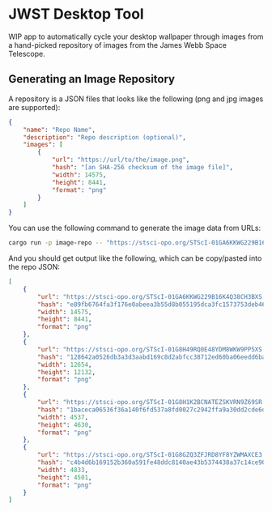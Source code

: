 # JWST Desktop Tool

WIP app to automatically cycle your desktop wallpaper through images from a hand-picked repository
of images from the James Webb Space Telescope.

## Generating an Image Repository

A repository is a JSON files that looks like the following (png and jpg images are supported):

```json
{
    "name": "Repo Name",
    "description": "Repo description (optional)",
    "images": [
        {
            "url": "https://url/to/the/image.png",
            "hash": "[an SHA-256 checksum of the image file]",
            "width": 14575,
            "height": 8441,
            "format": "png"
        }
    ]
}
```

You can use the following command to generate the image data from URLs:

```bash
cargo run -p image-repo -- "https://stsci-opo.org/STScI-01GA6KKWG229B16K4Q38CH3BXS.png"  "https://stsci-opo.org/STScI-01G8H49RQ0E48YDM8WKW9PP5XS.png"  "https://stsci-opo.org/STScI-01G8H1K2BCNATEZSKVRN9Z69SR.png" "https://stsci-opo.org/STScI-01G8GZQ3ZFJRD8YF8YZWMAXCE3.png"
```

And you should get output like the following, which can be copy/pasted into the repo JSON:

```json
[
    {
        "url": "https://stsci-opo.org/STScI-01GA6KKWG229B16K4Q38CH3BXS.png",
        "hash": "e89fb6764fa3f176e0abeea3b55d8b055195dca3fc1573753deb4612cb7834a9",
        "width": 14575,
        "height": 8441,
        "format": "png"
    },
    {
        "url": "https://stsci-opo.org/STScI-01G8H49RQ0E48YDM8WKW9PP5XS.png",
        "hash": "128642a0526db3a3d3aabd169c8d2abfcc38712ed60ba06eedd6ba16da751d90",
        "width": 12654,
        "height": 12132,
        "format": "png"
    },
    {
        "url": "https://stsci-opo.org/STScI-01G8H1K2BCNATEZSKVRN9Z69SR.png",
        "hash": "1baceca06536f36a140f6fd537a8fd0027c2942ffa9a30dd2cde6d50b90c07e4",
        "width": 4537,
        "height": 4630,
        "format": "png"
    },
    {
        "url": "https://stsci-opo.org/STScI-01G8GZQ3ZFJRD8YF8YZWMAXCE3.png",
        "hash": "c4b4d6b169152b360a591fe48ddc8140ae43b5374438a37c14ce900ca0f605f5",
        "width": 4833,
        "height": 4501,
        "format": "png"
    }
]
```
